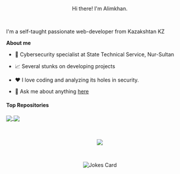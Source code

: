 <p align="center">Hi there! I'm Alimkhan.</p>

<br/>




I'm a self-taught passionate web-developer from Kazakshtan KZ

**About me**

- 💼 Cybersecurity specialist at State Technical Service, Nur-Sultan

- 📈 Several stunks on developing projects

- ❤️ I love coding and analyzing its holes in security.

- 💬 Ask me about anything [here](https://instagram.com/alimkh_n)





#### Top Repositories


<a href="https://github.com/alimkhanakimzhan/certs">
  <img align="center" src="https://github-readme-stats.vercel.app/api/pin/?username=alimkhanakimzhan&repo=certs&theme=buefy" />
</a>
<a href="https://github.com/alimkhanakimzhan/cv">
  <img align="center" src="https://github-readme-stats.vercel.app/api/pin/?username=alimkhanakimzhan&repo=cv&theme=buefy" />
</a>
<br />
<br />
<br />
<p align="center"><a href="https://github.com/anuraghazra/github-readme-stats"><img align="center" src="https://github-readme-stats.vercel.app/api/top-langs/?username=alimkhanakimzhan&layout=compact&theme=buefy&hide_border=true" /></a> </p>
<br />
<p align="center"><img src="https://readme-jokes.vercel.app/api?hideBorder&theme=watermelon" alt="Jokes Card" align="center"/></p>
